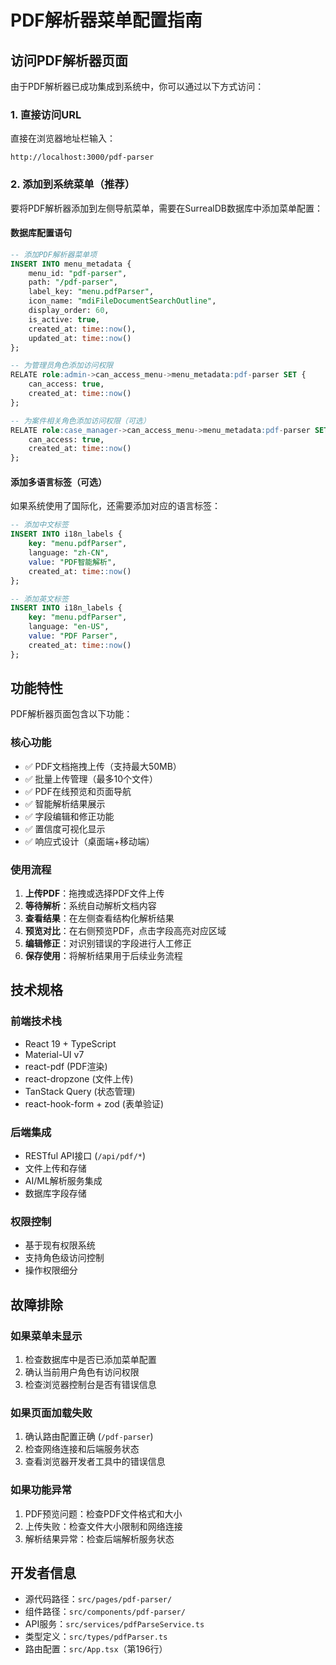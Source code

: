 # PDF解析器菜单配置指南

## 访问PDF解析器页面

由于PDF解析器已成功集成到系统中，你可以通过以下方式访问：

### 1. 直接访问URL
直接在浏览器地址栏输入：
```
http://localhost:3000/pdf-parser
```

### 2. 添加到系统菜单（推荐）

要将PDF解析器添加到左侧导航菜单，需要在SurrealDB数据库中添加菜单配置：

#### 数据库配置语句

```sql
-- 添加PDF解析器菜单项
INSERT INTO menu_metadata {
    menu_id: "pdf-parser",
    path: "/pdf-parser", 
    label_key: "menu.pdfParser",
    icon_name: "mdiFileDocumentSearchOutline",
    display_order: 60,
    is_active: true,
    created_at: time::now(),
    updated_at: time::now()
};

-- 为管理员角色添加访问权限
RELATE role:admin->can_access_menu->menu_metadata:pdf-parser SET {
    can_access: true,
    created_at: time::now()
};

-- 为案件相关角色添加访问权限（可选）
RELATE role:case_manager->can_access_menu->menu_metadata:pdf-parser SET {
    can_access: true,
    created_at: time::now()
};
```

#### 添加多语言标签（可选）

如果系统使用了国际化，还需要添加对应的语言标签：

```sql
-- 添加中文标签
INSERT INTO i18n_labels {
    key: "menu.pdfParser",
    language: "zh-CN",
    value: "PDF智能解析",
    created_at: time::now()
};

-- 添加英文标签
INSERT INTO i18n_labels {
    key: "menu.pdfParser", 
    language: "en-US",
    value: "PDF Parser",
    created_at: time::now()
};
```

## 功能特性

PDF解析器页面包含以下功能：

### 核心功能
- ✅ PDF文档拖拽上传（支持最大50MB）
- ✅ 批量上传管理（最多10个文件）
- ✅ PDF在线预览和页面导航
- ✅ 智能解析结果展示
- ✅ 字段编辑和修正功能
- ✅ 置信度可视化显示
- ✅ 响应式设计（桌面端+移动端）

### 使用流程
1. **上传PDF**：拖拽或选择PDF文件上传
2. **等待解析**：系统自动解析文档内容
3. **查看结果**：在左侧查看结构化解析结果
4. **预览对比**：在右侧预览PDF，点击字段高亮对应区域
5. **编辑修正**：对识别错误的字段进行人工修正
6. **保存使用**：将解析结果用于后续业务流程

## 技术规格

### 前端技术栈
- React 19 + TypeScript
- Material-UI v7
- react-pdf (PDF渲染)
- react-dropzone (文件上传)
- TanStack Query (状态管理)
- react-hook-form + zod (表单验证)

### 后端集成
- RESTful API接口 (`/api/pdf/*`)
- 文件上传和存储
- AI/ML解析服务集成
- 数据库字段存储

### 权限控制
- 基于现有权限系统
- 支持角色级访问控制
- 操作权限细分

## 故障排除

### 如果菜单未显示
1. 检查数据库中是否已添加菜单配置
2. 确认当前用户角色有访问权限
3. 检查浏览器控制台是否有错误信息

### 如果页面加载失败
1. 确认路由配置正确 (`/pdf-parser`)
2. 检查网络连接和后端服务状态
3. 查看浏览器开发者工具中的错误信息

### 如果功能异常
1. PDF预览问题：检查PDF文件格式和大小
2. 上传失败：检查文件大小限制和网络连接
3. 解析结果异常：检查后端解析服务状态

## 开发者信息

- 源代码路径：`src/pages/pdf-parser/`
- 组件路径：`src/components/pdf-parser/`  
- API服务：`src/services/pdfParseService.ts`
- 类型定义：`src/types/pdfParser.ts`
- 路由配置：`src/App.tsx`（第196行）